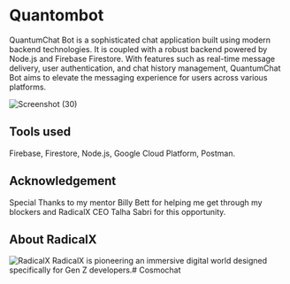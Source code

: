 # Quantombot

QuantumChat Bot is a sophisticated chat application built using modern backend technologies. 
It is coupled with a robust backend powered by Node.js and Firebase Firestore. 
With features such as real-time message delivery, user authentication, and chat history management, 
QuantumChat Bot aims to elevate the messaging experience for users across various platforms.

![Screenshot (30)](https://github.com/jowii26/Quantombot_Core/assets/120990158/dc35ed46-79af-4802-81f3-007f84b59027)

## Tools used
Firebase, Firestore, Node.js, Google Cloud Platform, Postman. 

## Acknowledgement 
Special Thanks to my mentor Billy Bett for helping me get through my blockers and RadicalX CEO Talha Sabri for this opportunity. 

## About RadicalX
![RadicalX](https://i.imgur.com/1yxvh5u.png)
RadicalX is pioneering an immersive digital world designed specifically for Gen Z developers.# Cosmochat
